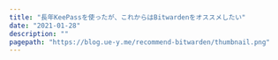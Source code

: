 ```yaml
---
title: "長年KeePassを使ったが、これからはBitwardenをオススメしたい"
date: "2021-01-28"
description: ""
pagepath: "https://blog.ue-y.me/recommend-bitwarden/thumbnail.png"
---
```

